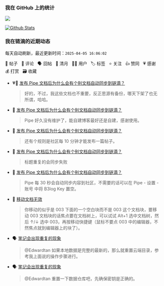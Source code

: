 
### 我在 GitHub 上的统计

<a title="Hits" target="_blank" href="https://github.com/88250/88250"><img src="https://hits.b3log.org/88250/88250.svg"></a>

[![Github Stats](https://github-readme-stats.vercel.app/api?username=88250&theme=tokyonight&show_icons=true)](https://github.com/88250)

<!--events start -->

### 我在链滴的近期动态

每天自动刷新，最近更新时间：`2025-04-05 16:06:02`

📝 帖子 &nbsp; 💬 评论 &nbsp; 🗣 回帖 &nbsp; 🌙 清月 &nbsp; 👨‍💻 用户 &nbsp; 🏷️ 标签 &nbsp; ⭐️ 关注 &nbsp; 👍 赞同 &nbsp; 💗 感谢 &nbsp; 💰 打赏 &nbsp; 🗃 收藏

* 💗💬 [发布 Pipe 文档后为什么会有个别文档自动同步到链滴？](https://ld246.com/article/1743758046351/comment/1743768558759#comments)

  > 好的，不过，我这些文档也不重要，反正思源有备份，哪天下架了也无所谓，哈哈。
* 💬 [发布 Pipe 文档后为什么会有个别文档自动同步到链滴？](https://ld246.com/article/1743758046351/comment/1743768322384#comments)

  > Pipe 好久没有维护了，能自建博客最好还是自建，感谢使用。
* 💬 [发布 Pipe 文档后为什么会有个别文档自动同步到链滴？](https://ld246.com/article/1743758046351/comment/1743768124264#comments)

  > 还有个规则是社区每 10 分钟才能发布一篇帖子。
* 💬 [发布 Pipe 文档后为什么会有个别文档自动同步到链滴？](https://ld246.com/article/1743758046351/comment/1743767946961#comments)

  > 标题重复的会同步失败
* 💬 [发布 Pipe 文档后为什么会有个别文档自动同步到链滴？](https://ld246.com/article/1743758046351/comment/1743767307267#comments)

  > Pipe 每 30 秒会自动同步内容到社区，不需要的话可以在 Pipe - 设置 - 账号 中将 B3log Key 置空。
* 💬 [移动文档无效](https://ld246.com/article/1743691051806/comment/1743691255982#comments)

  > 你移动的似乎是 003 下面的一个空白块而不是 003 这个文档块，要移动 003 文档块的话焦点要在文档树上，可以试试 Alt+1 选中文档树，然后 ↑/↓ 选中 003，再按移动快捷键（鼠标不要点 003 中的编辑器，不然焦点就到编辑器上的块了）。
* 🗣 [笔记会出现重复的现象](https://ld246.com/article/1743679385093/comment/1743688629889#comments)

  > @Edwardtan 如果本地数据是完整的最新的，那么就重置云端目录，参考我上面说的操作步骤进行。
* 🗣 [笔记会出现重复的现象](https://ld246.com/article/1743679385093/comment/1743688629889#comments)

  > @Edwardtan 重置一下数据仓库吧，先确保密钥是正确的。


<!--events end -->
